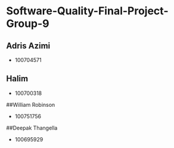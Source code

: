 # Software-Quality-Final-Project-Group-9

## Adris Azimi
- 100704571

##  Halim
- 100700318

##William Robinson
- 100751756

##Deepak Thangella
- 100695929



